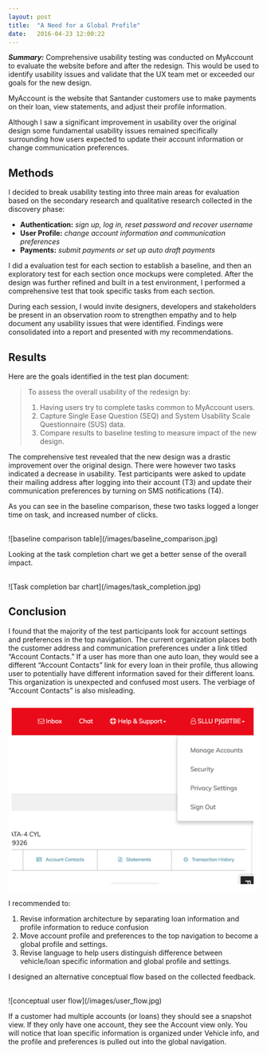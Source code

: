 ```yaml
---
layout: post
title:  "A Need for a Global Profile"
date:   2016-04-23 12:00:22
---
```


***Summary:*** Comprehensive usability testing was conducted on MyAccount to evaluate the website before and after the redesign. This would be used to identify usability issues and validate that the UX team met or exceeded our goals for the new design. 

MyAccount is the website that Santander customers use to make payments on their loan, view statements, and adjust their profile information.

Although I saw a significant improvement in usability over the original design some fundamental usability issues remained specifically surrounding how users expected to update their account information or change communication preferences.

Methods
-------

I decided to break usability testing into three main areas for evaluation based on the secondary research and qualitative research collected in the discovery phase: 

+ **Authentication:** *sign up, log in, reset password and recover username*
+ **User Profile:** *change account information and communication preferences*
+ **Payments:**  *submit payments or set up auto draft payments*

I did a evaluation test for each section to establish a baseline, and then an exploratory test for each section once mockups were completed. After the design was further refined and built in a test environment, I performed a comprehensive test that took specific tasks from each section. 

During each session, I would invite designers, developers and stakeholders be present in an observation room to strengthen empathy and to help document any usability issues that were identified. Findings were consolidated into a report and presented with my recommendations.


Results
-------

Here are the goals identified in the test plan document:

>To assess the overall usability of the redesign by:
>
>1. Having users try to complete tasks common to MyAccount users.
>2. Capture Single Ease Question (SEQ) and System Usability Scale Questionnaire (SUS) data.
>3. Compare results to baseline testing to measure impact of the new design.

The comprehensive test revealed that the new design was a drastic improvement over the original design. There were however two tasks indicated a decrease in usability. Test participants were asked to update their mailing address after logging into their account (T3) and update their communication preferences by turning on SMS notifications (T4). 

As you can see in the baseline comparison, these two tasks logged a longer time on task, and increased number of clicks. 

<br>
![baseline comparison table](/images/baseline_comparison.jpg)
<br>

Looking at the task completion chart  we get a better sense of the overall impact.

<br>
![Task completion bar chart](/images/task_completion.jpg)
<br>


Conclusion
----------

I found that the majority of the test participants look for account settings and preferences in the top navigation. The current organization places both the customer address and communication preferences under a link titled “Account Contacts.” If a user has more than one auto loan, they would see a different “Account Contacts” link for every loan in their profile, thus allowing user to potentially have different information saved for their different loans. This organization is unexpected and confused most users. The verbiage of “Account Contacts” is also misleading. 

<img src="/images/account_profile.jpg" alt="account profile" class="imgcenter">

I recommended to:

1. Revise information architecture by separating loan information and profile information to reduce confusion
2. Move account profile and preferences to the top navigation to become a global profile and settings.
3. Revise language to help users distinguish difference between vehicle/loan specific information and global profile and settings. 

I designed an alternative conceptual flow based on the collected feedback.

<br>
![conceptual user flow](/images/user_flow.jpg)
<br>

If a customer had multiple accounts (or loans) they should see a snapshot view. If they only have one account, they see the Account view only. You will notice that loan specific information is organized under Vehicle info, and the profile and preferences is pulled out into the global navigation. 
